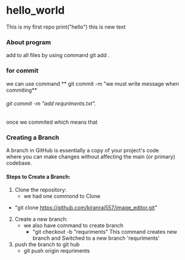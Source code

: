 # hello_world
This is my first repo
print("hello")
this is new text
### About program
add to all files by using command
git add .
### for commit
we can use command ** git commit -m "we must write message when commiting**
###### git commit -m "add requriments.txt".
once we commited which means that 
### Creating a Branch
A branch in GitHub is essentially a copy of your project's code<br> where you can make changes without affecting the main (or primary) codebase.
#### Steps to Create a Branch:
1. Clone the repository:
   + we had one commond to Clone
 + "git clone https://github.com/kiranraj557/image_editor.git"
2. Create a new branch:
     + we also have command to create branch
        +  "git checkout -b "requriments"
       This command creates new branch and Switched to a new branch 'requriments'
3. push the branch to git hub
     + git push origin requriments
   
